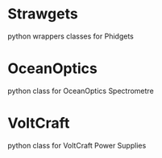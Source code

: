 # Strawgets

python wrappers classes for Phidgets

# OceanOptics

python class for OceanOptics Spectrometre

# VoltCraft

python class for VoltCraft Power Supplies


